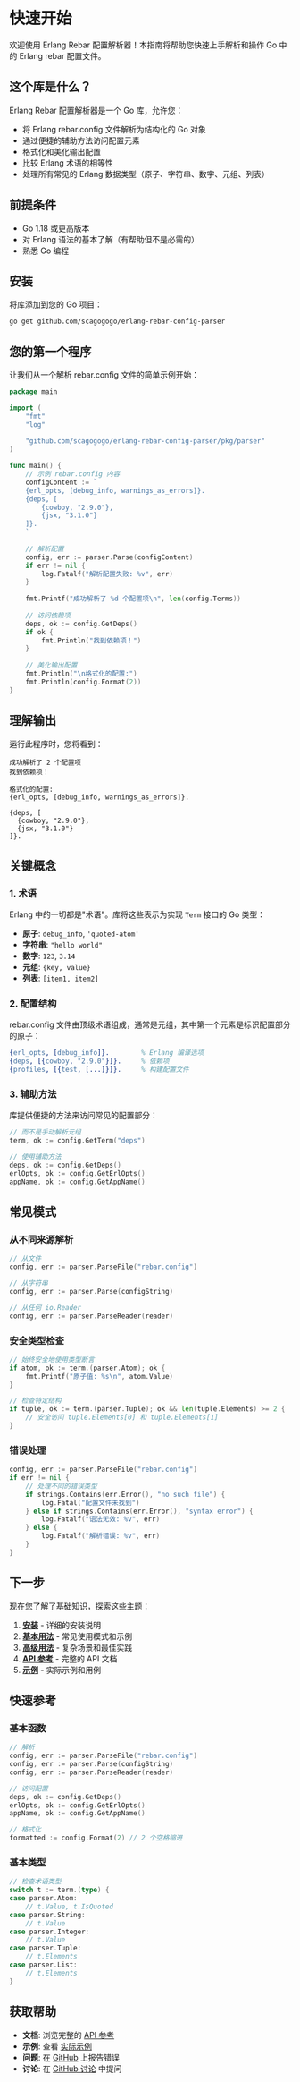 # 快速开始

欢迎使用 Erlang Rebar 配置解析器！本指南将帮助您快速上手解析和操作 Go 中的 Erlang rebar 配置文件。

## 这个库是什么？

Erlang Rebar 配置解析器是一个 Go 库，允许您：

- 将 Erlang rebar.config 文件解析为结构化的 Go 对象
- 通过便捷的辅助方法访问配置元素
- 格式化和美化输出配置
- 比较 Erlang 术语的相等性
- 处理所有常见的 Erlang 数据类型（原子、字符串、数字、元组、列表）

## 前提条件

- Go 1.18 或更高版本
- 对 Erlang 语法的基本了解（有帮助但不是必需的）
- 熟悉 Go 编程

## 安装

将库添加到您的 Go 项目：

```bash
go get github.com/scagogogo/erlang-rebar-config-parser
```

## 您的第一个程序

让我们从一个解析 rebar.config 文件的简单示例开始：

```go
package main

import (
    "fmt"
    "log"
    
    "github.com/scagogogo/erlang-rebar-config-parser/pkg/parser"
)

func main() {
    // 示例 rebar.config 内容
    configContent := `
    {erl_opts, [debug_info, warnings_as_errors]}.
    {deps, [
        {cowboy, "2.9.0"},
        {jsx, "3.1.0"}
    ]}.
    `
    
    // 解析配置
    config, err := parser.Parse(configContent)
    if err != nil {
        log.Fatalf("解析配置失败: %v", err)
    }
    
    fmt.Printf("成功解析了 %d 个配置项\n", len(config.Terms))
    
    // 访问依赖项
    deps, ok := config.GetDeps()
    if ok {
        fmt.Println("找到依赖项！")
    }
    
    // 美化输出配置
    fmt.Println("\n格式化的配置:")
    fmt.Println(config.Format(2))
}
```

## 理解输出

运行此程序时，您将看到：

```
成功解析了 2 个配置项
找到依赖项！

格式化的配置:
{erl_opts, [debug_info, warnings_as_errors]}.

{deps, [
  {cowboy, "2.9.0"},
  {jsx, "3.1.0"}
]}.
```

## 关键概念

### 1. 术语

Erlang 中的一切都是"术语"。库将这些表示为实现 `Term` 接口的 Go 类型：

- **原子**: `debug_info`, `'quoted-atom'`
- **字符串**: `"hello world"`
- **数字**: `123`, `3.14`
- **元组**: `{key, value}`
- **列表**: `[item1, item2]`

### 2. 配置结构

rebar.config 文件由顶级术语组成，通常是元组，其中第一个元素是标识配置部分的原子：

```erlang
{erl_opts, [debug_info]}.        % Erlang 编译选项
{deps, [{cowboy, "2.9.0"}]}.     % 依赖项
{profiles, [{test, [...]}]}.     % 构建配置文件
```

### 3. 辅助方法

库提供便捷的方法来访问常见的配置部分：

```go
// 而不是手动解析元组
term, ok := config.GetTerm("deps")

// 使用辅助方法
deps, ok := config.GetDeps()
erlOpts, ok := config.GetErlOpts()
appName, ok := config.GetAppName()
```

## 常见模式

### 从不同来源解析

```go
// 从文件
config, err := parser.ParseFile("rebar.config")

// 从字符串
config, err := parser.Parse(configString)

// 从任何 io.Reader
config, err := parser.ParseReader(reader)
```

### 安全类型检查

```go
// 始终安全地使用类型断言
if atom, ok := term.(parser.Atom); ok {
    fmt.Printf("原子值: %s\n", atom.Value)
}

// 检查特定结构
if tuple, ok := term.(parser.Tuple); ok && len(tuple.Elements) >= 2 {
    // 安全访问 tuple.Elements[0] 和 tuple.Elements[1]
}
```

### 错误处理

```go
config, err := parser.ParseFile("rebar.config")
if err != nil {
    // 处理不同的错误类型
    if strings.Contains(err.Error(), "no such file") {
        log.Fatal("配置文件未找到")
    } else if strings.Contains(err.Error(), "syntax error") {
        log.Fatalf("语法无效: %v", err)
    } else {
        log.Fatalf("解析错误: %v", err)
    }
}
```

## 下一步

现在您了解了基础知识，探索这些主题：

1. **[安装](./installation)** - 详细的安装说明
2. **[基本用法](./basic-usage)** - 常见使用模式和示例
3. **[高级用法](./advanced-usage)** - 复杂场景和最佳实践
4. **[API 参考](../api/)** - 完整的 API 文档
5. **[示例](../examples/)** - 实际示例和用例

## 快速参考

### 基本函数

```go
// 解析
config, err := parser.ParseFile("rebar.config")
config, err := parser.Parse(configString)
config, err := parser.ParseReader(reader)

// 访问配置
deps, ok := config.GetDeps()
erlOpts, ok := config.GetErlOpts()
appName, ok := config.GetAppName()

// 格式化
formatted := config.Format(2) // 2 个空格缩进
```

### 基本类型

```go
// 检查术语类型
switch t := term.(type) {
case parser.Atom:
    // t.Value, t.IsQuoted
case parser.String:
    // t.Value
case parser.Integer:
    // t.Value
case parser.Tuple:
    // t.Elements
case parser.List:
    // t.Elements
}
```

## 获取帮助

- **文档**: 浏览完整的 [API 参考](../api/)
- **示例**: 查看 [实际示例](../examples/)
- **问题**: 在 [GitHub](https://github.com/scagogogo/erlang-rebar-config-parser/issues) 上报告错误
- **讨论**: 在 [GitHub 讨论](https://github.com/scagogogo/erlang-rebar-config-parser/discussions) 中提问
